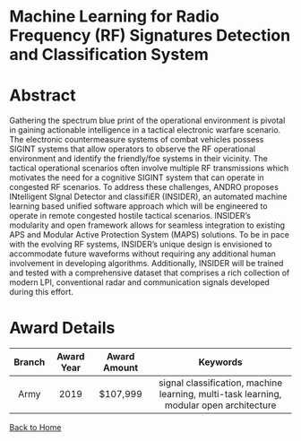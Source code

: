 
Machine Learning for Radio Frequency (RF) Signatures Detection and Classification System
========================================================================================

# Abstract


Gathering the spectrum blue print of the operational environment is pivotal in gaining actionable intelligence in a tactical electronic warfare scenario. The electronic countermeasure systems of combat vehicles possess SIGINT systems that allow operators to observe the RF operational environment and identify the friendly/foe systems in their vicinity. The tactical operational scenarios often involve multiple RF transmissions which motivates the need for a cognitive SIGINT system that can operate in congested RF scenarios. To address these challenges, ANDRO proposes INtelligent SIgnal Detector and classifiER (INSIDER), an automated machine learning based unified software approach which will be engineered to operate in remote congested hostile tactical scenarios. INSIDER’s modularity and open framework allows for seamless integration to existing APS and Modular Active Protection System (MAPS) solutions. To be in pace with the evolving RF systems, INSIDER’s unique design is envisioned to accommodate future waveforms without requiring any additional human involvement in developing algorithms. Additionally, INSIDER will be trained and tested with a comprehensive dataset that comprises a rich collection of modern LPI, conventional radar and communication signals developed during this effort.  

# Award Details

|Branch|Award Year|Award Amount|Keywords|
| :---: | :---: | :---: | :---: |
|Army|2019|$107,999|signal classification, machine learning, multi-task learning, modular open architecture|
  
  


[Back to Home](https://github.com/chrischow/dod_sbir_awards/Reports/CC/#1039)